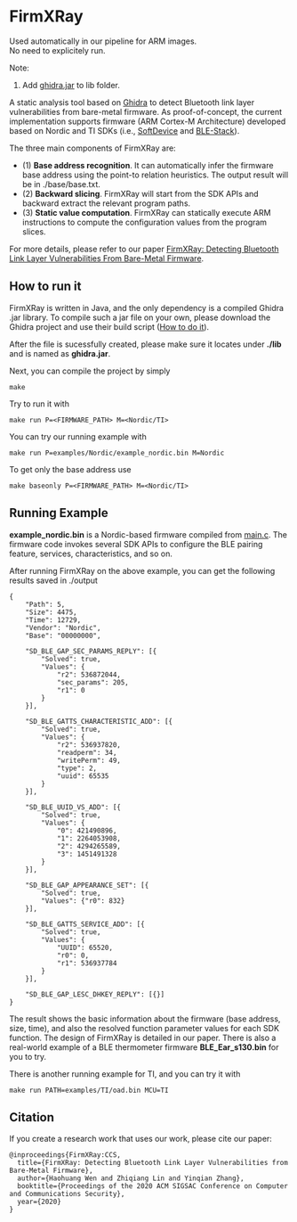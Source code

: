 # FirmXRay

Used automatically in our pipeline for ARM images.  
No need to explicitely run.  

Note:

1. Add [ghidra.jar](https://drive.google.com/file/d/1emNNUBO61lLMdDBbVeI8z5NCdl5GypsG/view?usp=sharing) to lib folder.  






A static analysis tool based on [Ghidra](https://ghidra-sre.org/) to detect Bluetooth link layer vulnerabilities from bare-metal firmware.
As proof-of-concept, the current implementation supports firmware (ARM Cortex-M Architecture) developed based on Nordic and TI SDKs (i.e., [SoftDevice](https://infocenter.nordicsemi.com/topic/struct_nrf52/struct/nrf52_softdevices.html?cp=4_5) and [BLE-Stack](https://www.ti.com/tool/BLE-STACK)).

The three main components of FirmXRay are:
 - (1) **Base address recognition**. It can automatically infer the firmware base address using the point-to relation heuristics. The output result will be in ./base/base.txt.
 - (2) **Backward slicing**. FirmXRay will start from the SDK APIs and backward extract the relevant program paths.
 - (3) **Static value computation**. FirmXRay can statically execute ARM instructions to compute the configuration values from the program slices.

For more details, please refer to our paper [FirmXRay: Detecting Bluetooth Link Layer Vulnerabilities From Bare-Metal Firmware](http://web.cse.ohio-state.edu/~wen.423/papers/ccs20_FirmXRay).

## How to run it

FirmXRay is written in Java, and the only dependency is a compiled Ghidra .jar library. To compile such a jar file on your own, please download the Ghidra project and use their build script ([How to do it](https://ghidra-sre.org/InstallationGuide.html#RunJar)).

After the file is sucessfully created, please make sure it locates under **./lib** and is named as **ghidra.jar**.

Next, you can compile the project by simply

```
make
```

Try to run it with

```
make run P=<FIRMWARE_PATH> M=<Nordic/TI>
```

You can try our running example with

```
make run P=examples/Nordic/example_nordic.bin M=Nordic
```

To get only the base address use

```
make baseonly P=<FIRMWARE_PATH> M=<Nordic/TI>
```


## Running Example 

**example_nordic.bin** is a Nordic-based firmware compiled from [main.c](https://github.com/OSUSecLab/FirmXRay/blob/master/examples/Nordic/main.c).
The firmware code invokes several SDK APIs to configure the BLE pairing feature, services, characteristics, and so on.

After running FirmXRay on the above example, you can get the following results saved in ./output

```
{
    "Path": 5,
    "Size": 4475,
    "Time": 12729,
    "Vendor": "Nordic",
    "Base": "00000000",

    "SD_BLE_GAP_SEC_PARAMS_REPLY": [{
        "Solved": true,
        "Values": {
            "r2": 536872044,
            "sec_params": 205,
            "r1": 0
        }
    }],

    "SD_BLE_GATTS_CHARACTERISTIC_ADD": [{
        "Solved": true,
        "Values": {
            "r2": 536937820,
            "readperm": 34,
            "writePerm": 49,
            "type": 2,
            "uuid": 65535
        }
    }],

    "SD_BLE_UUID_VS_ADD": [{
        "Solved": true,
        "Values": {
            "0": 421490896,
            "1": 2264053908,
            "2": 4294265589,
            "3": 1451491328
        }
    }],

    "SD_BLE_GAP_APPEARANCE_SET": [{
        "Solved": true,
        "Values": {"r0": 832}
    }],

    "SD_BLE_GATTS_SERVICE_ADD": [{
        "Solved": true,
        "Values": {
            "UUID": 65520,
            "r0": 0,
            "r1": 536937784
        }
    }],

    "SD_BLE_GAP_LESC_DHKEY_REPLY": [{}]
}
```
The result shows the basic information about the firmware (base address, size, time), and also the resolved function parameter values for each SDK function.
The design of FirmXRay is detailed in our paper. There is also a real-world example of a BLE thermometer firmware 
**BLE_Ear_s130.bin** for you to try.

There is another running example for TI, and you can try it with

```
make run PATH=examples/TI/oad.bin MCU=TI
```

## Citation

If you create a research work that uses our work, please cite our paper:

```
@inproceedings{FirmXRay:CCS,
  title={FirmXRay: Detecting Bluetooth Link Layer Vulnerabilities from Bare-Metal Firmware},
  author={Haohuang Wen and Zhiqiang Lin and Yinqian Zhang},
  booktitle={Proceedings of the 2020 ACM SIGSAC Conference on Computer and Communications Security},
  year={2020}
}
```
